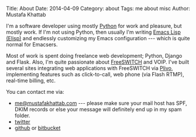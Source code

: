 Title: About
Date: 2014-04-09
Category: about
Tags: me about misc
Author: Mustafa Khattab


I'm a software developer using mostly [Python](https://www.python.org)
for work and pleasure, but mostly work. If I'm not using Python, then
usually I'm writing
[Emacs Lisp (Elisp)](http://en.wikipedia.org/wiki/Emacs_Lisp) and
endlessly customizing my Emacs configuration --- which is quite normal
for Emacsers.

Most of work is spent doing freelance web development; Python, Django
and Flask. Also, I'm quite passionate about
[FreeSWITCH](http://freeswitch.org/) and VOIP. I've built several
sites integrating web applications with FreeSWITCH via
[Plivo](https://plivo.com/open-source/), implementing features such as
click-to-call, web phone (via Flash RTMP), real-time billing, etc.

You can contact me via:

* [me@mustafakhattab.com](mailto:me@mustafakhattab.com) --- please
  make sure your mail host has SPF, DKIM records or else your message
  will definitely end up in my spam folder.
* [twitter](https://twitter.com/khattabm)
* [github](https://github.com/mkhattab) or [bitbucket](https://bitbucket.org/mkhattab)
